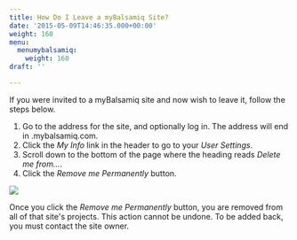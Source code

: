 ```yaml
---
title: How Do I Leave a myBalsamiq Site?
date: '2015-05-09T14:46:35.000+00:00'
weight: 160
menu:
  menumybalsamiq:
    weight: 160
draft: ''

---
```


If you were invited to a myBalsamiq site and now wish to leave it, follow the steps below.

1.  Go to the address for the site, and optionally log in. The address will end in .mybalsamiq.com.
2.  Click the _My Info_ link in the header to go to your _User Settings_.
3.  Scroll down to the bottom of the page where the heading reads _Delete me from..._.
4.  Click the _Remove me Permanently_ button.

[![](https://media.balsamiq.com/img/support/prodfaqs/myb-leave-site.png)](https://media.balsamiq.com/img/support/prodfaqs/myb-leave-site.png)

Once you click the _Remove me Permanently_ button, you are removed from all of that site's projects. This action cannot be undone. To be added back, you must contact the site owner.
